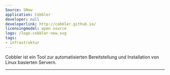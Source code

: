 ```yaml
---
Source: SNow
application: Cobbler
developer: null
developerlink: http://cobbler.github.io/
licensingmodel: open source
logo: /logo-cobbler-new.svg
tags:
- infrastruktur
---
```

Cobbler ist ein Tool zur automatisierten Bereitstellung und Installation von Linux basierten Servern.

---
